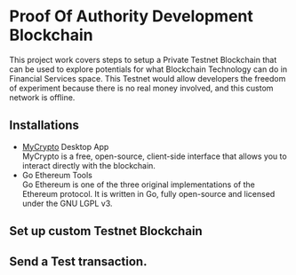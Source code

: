 # Proof Of Authority Development Blockchain
This project work covers steps to setup a Private Testnet Blockchain that can be used to explore potentials for what Blockchain Technology can do in Financial Services space. This Testnet would allow developers the freedom of experiment because there is no real money involved, and this custom network is offline.

## Installations
- [MyCrypto](https://www.mycrypto.com/) Desktop App  
MyCrypto is a free, open-source, client-side interface that allows you to interact directly with the blockchain.
- Go Ethereum Tools  
Go Ethereum is one of the three original implementations of the Ethereum protocol. It is written in Go, fully open-source and licensed under the GNU LGPL v3.

## Set up custom Testnet Blockchain 


## Send a Test transaction.
